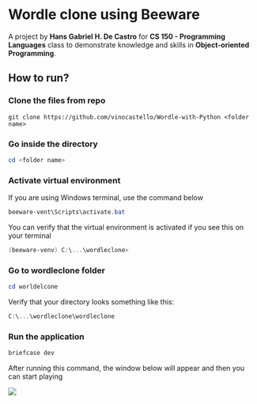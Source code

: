 # Wordle clone using Beeware

A project by **Hans Gabriel H. De Castro** for **CS 150 - Programming Languages** class to demonstrate knowledge and skills in **Object-oriented Programming**.

## How to run?

### Clone the files from repo

```git
git clone https://github.com/vinocastello/Wordle-with-Python <folder name>
```

### Go inside the directory

```powershell
cd <folder name>
```

### Activate virtual environment

If you are using Windows terminal, use the command below

```powershell
beeware-vent\Scripts\activate.bat
```

You can verify that the virtual environment is activated if you see this on your terminal

```powershell
(beeware-venv) C:\...\wordleclone>
```

### Go to wordleclone folder

```powershell
cd worldelcone
```

Verify that your directory looks something like this:

```powershell
C:\...\wordleclone\wordleclone
```

### Run the application

```powershell
briefcase dev
```

After running this command, the window below will appear and then you can start playing

![](C:\Users\hans\AppData\Roaming\marktext\images\2022-04-18-14-44-32-image.png)